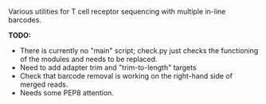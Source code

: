 Various utilities for T cell receptor sequencing with multiple in-line barcodes.

**TODO:**
- There is currently no "main" script; check.py just checks the functioning of the modules and needs to be replaced.
- Need to add adapter trim and "trim-to-length" targets
- Check that barcode removal is working on the right-hand side of merged reads.
- Needs some PEP8 attention.
